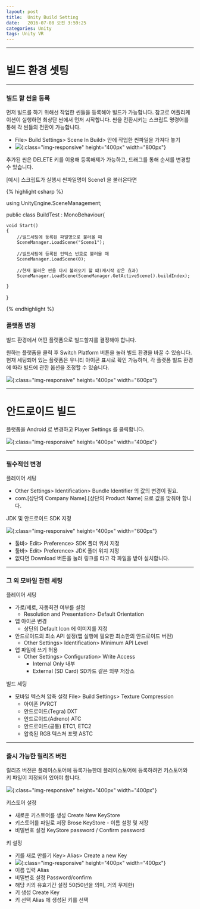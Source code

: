 ```yaml
---
layout: post
title:  Unity Build Setting 
date:   2016-07-08 오전 3:59:25  
categories: Unity
tags: Unity VR
---
```

- - -

# 빌드 환경 셋팅

- - -

### 빌드 할 씬을 등록
먼저 빌드를 하기 위해선 작업한 씬들을 등록해야 빌드가 가능합니다. 참고로 어플리케이션이 실행하면 최상단 씬에서 먼저 시작합니다. 씬을 전환시키는 스크립트 명령어를 통해 각 씬들의 전환이 가능합니다.

- File> Build Settings> Scene In Build> 안에 작업한 씬파일을 가져다 놓기
-  ![]({{site.url}}/downloads/unity-buildinscene.png ){:class="img-responsive" height="400px" width="800px"}

추가된 씬은 DELETE 키를 이용해 등록해제가 가능하고, 드래그를 통해 순서를 변경할 수 있습니다.
  

[예시] 스크립트가 실행시 씬파일명이 Scene1 을 불러온다면  

{% highlight csharp %}

using UnityEngine.SceneManagement;

public class BuildTest : MonoBehaviour{

	void Start()
	{
		//빌드세팅에 등록된 파일명으로 불러올 때
		SceneManager.LoadScene("Scene1");

		//빌드세팅에 등록된 인덱스 번호로 불러올 때
		SceneManager.LoadScene(0);

		//현재 불러온 씬을 다시 불러오기 할 떄(재시작 같은 효과)
 		SceneManager.LoadScene(SceneManager.GetActiveScene().buildIndex);

	}

}

{% endhighlight %}


### 플랫폼 변경

빌드 환경에서 어떤 플랫폼으로 빌드할지를 결정해야 합니다.

원하는 플랫폼을 클릭 후 Switch Platform 버튼을 눌러 빌드 환경을 바꿀 수 있습니다. 현재 세팅되어 있는 플랫폼은 유니티 아이콘 표시로 확인 가능하며, 각 플랫폼 빌드 환경에 따라 빌드에 관한 옵션을 조정할 수 있습니다. 
 

![]({{site.url}}/downloads/unity-build-platform.png ){:class="img-responsive" height="400px" width="600px"}

- - -

# 안드로이드 빌드

플랫폼을 Android 로 변경하고 Player Settings 를 클릭합니다.

![]({{site.url}}/downloads/unity-build-playersetting.png ){:class="img-responsive" height="400px" width="400px"}

- - -

### 필수적인 변경 

플레이어 세팅
- Other Settings> Identification> Bundle Identifier 의 값의 변경이 필요.
- com.[상단의 Company Name].[상단의 Product Name] 으로 값을 맞춰야 합니다.

JDK 및 안드로이드 SDK 지정

![]({{site.url}}/downloads/unity-buildinscene.png ){:class="img-responsive" height="400px" width="600px"}

-  툴바> Edit> Preference> SDK 폴더 위치 지정
-  툴바> Edit> Preference> JDK 폴더 위치 지정
-  없다면 Download 버튼을 눌러 링크를 타고 각 파일을 받아 설치합니다.

- - -

### 그 외 모바일 관련 세팅

플레이어 세팅

- 가로/세로, 자동회전 여부를 설정
	- Resolution and Presentation> Default Orientation
- 앱 아이콘 변경
	- 상단의 Default Icon 에 이미지를 지정
- 안드로이드의 최소 API 설정(앱 실행에 필요한 최소한의 안드로이드 버전)
	- Other Settings> Identification> Minimum API Level
- 앱 파일에 쓰기 허용
	- Other Settings> Configuration> Write Access
		- Internal Only 내부
		- External (SD Card) SD카드 같은 외부 저장소
		
빌드 세팅

- 모바일 텍스쳐 압축 설정 File> Build Settings> Texture Compression
	- 아이폰 PVRCT
	- 안드로이드(Tegra) DXT
	- 안드로이드(Adreno) ATC
	- 안드로이드(공통) ETC1, ETC2
	- 압축된 RGB 텍스쳐 포맷 ASTC

- - -


### 출시 가능한 릴리즈 버전

릴리즈 버전은 플레이스토어에 등록가능한데 플레이스토어에 등록하려면 키스토어와 키 파일이 지정되어 있어야 합니다.

![]({{site.url}}/downloads/unity-build-publish-setting.png ){:class="img-responsive" height="400px" width="400px"}

키스토어 설정

- 새로운 키스토어를 생성 Create New KeyStore
- 키스토어를 파일로 저장 Brose KeyStore - 이름 설정 및 저장
- 비밀번호 설정 KeyStore password / Confirm password

키 설정

- 키를 새로 만를기 Key> Alias> Create a new Key
- ![]({{site.url}}/downloads/unity-build-createKey.png ){:class="img-responsive" height="400px" width="400px"}
- 이름 입력 Alias
- 비밀번호 설정 Password/confirm
- 해당 키의 유효기간 설정 50(50년을 의미, 거의 무제한)
- 키 생성 Create Key
- 키 선택 Alias 에 생성된 키를 선택

